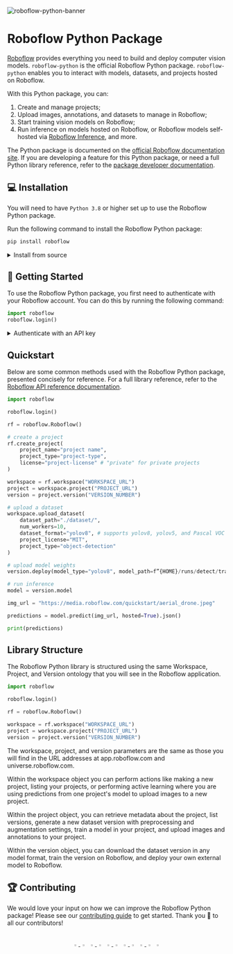 ![roboflow-python-banner](https://github.com/roboflow/roboflow-python/assets/37276661/528ed065-d5ac-4f9a-942e-0d211b8d97de)

# Roboflow Python Package

[Roboflow](https://roboflow.com) provides everything you need to build and deploy computer vision models. `roboflow-python` is the official Roboflow Python package. `roboflow-python` enables you to interact with models, datasets, and projects hosted on Roboflow.

With this Python package, you can:

1. Create and manage projects;
2. Upload images, annotations, and datasets to manage in Roboflow;
3. Start training vision models on Roboflow;
4. Run inference on models hosted on Roboflow, or Roboflow models self-hosted via [Roboflow Inference](https://github.com/roboflow/inference), and more.

The Python package is documented on the [official Roboflow documentation site](https://docs.roboflow.com/api-reference/introduction). If you are developing a feature for this Python package, or need a full Python library reference, refer to the [package developer documentation](https://roboflow.github.io/roboflow-python/).

## 💻 Installation

You will need to have `Python 3.8` or higher set up to use the Roboflow Python package.

Run the following command to install the Roboflow Python package:

```bash
pip install roboflow
```

<details>
  <summary>Install from source</summary>

  You can also install the Roboflow Python package from source using the following commands:

  ```bash
  git clone https://github.com/roboflow-ai/roboflow-python.git
  cd roboflow-python
  python3 -m venv env
  source env/bin/activate
  pip3 install -r requirements.txt
  ```
</details>

## 🚀 Getting Started

To use the Roboflow Python package, you first need to authenticate with your Roboflow account. You can do this by running the following command:

```python
import roboflow
roboflow.login()
```

<details>
<summary>Authenticate with an API key</summary>

You can also authenticate with an API key by using the following code:

```python
import roboflow

rf = roboflow.Roboflow(api_key="")
```

[Learn how to retrieve your Roboflow API key](https://docs.roboflow.com/api-reference/authentication#retrieve-an-api-key).

</details>

## Quickstart

Below are some common methods used with the Roboflow Python package, presented concisely for reference. For a full library reference, refer to the [Roboflow API reference documentation](https://docs.roboflow.com/api-reference).

```python
import roboflow

roboflow.login()

rf = roboflow.Roboflow()

# create a project
rf.create_project(
    project_name="project name",
    project_type="project-type",
    license="project-license" # "private" for private projects
)

workspace = rf.workspace("WORKSPACE_URL")
project = workspace.project("PROJECT_URL")
version = project.version("VERSION_NUMBER")

# upload a dataset
workspace.upload_dataset(
    dataset_path="./dataset/",
    num_workers=10,
    dataset_format="yolov8", # supports yolov8, yolov5, and Pascal VOC
    project_license="MIT",
    project_type="object-detection"
)

# upload model weights
version.deploy(model_type="yolov8", model_path=f”{HOME}/runs/detect/train/”)

# run inference
model = version.model

img_url = "https://media.roboflow.com/quickstart/aerial_drone.jpeg"

predictions = model.predict(img_url, hosted=True).json()

print(predictions)
```

## Library Structure

The Roboflow Python library is structured using the same Workspace, Project, and Version ontology that you will see in the Roboflow application.

```python
import roboflow

roboflow.login()

rf = roboflow.Roboflow()

workspace = rf.workspace("WORKSPACE_URL")
project = workspace.project("PROJECT_URL")
version = project.version("VERSION_NUMBER")
```

The workspace, project, and version parameters are the same as those you will find in the URL addresses at app.roboflow.com and universe.roboflow.com.

Within the workspace object you can perform actions like making a new project, listing your projects, or performing active learning where you are using predictions from one project's model to upload images to a new project.

Within the project object, you can retrieve metadata about the project, list versions, generate a new dataset version with preprocessing and augmentation settings, train a model in your project, and upload images and annotations to your project.

Within the version object, you can download the dataset version in any model format, train the version on Roboflow, and deploy your own external model to Roboflow.

## 🏆 Contributing

We would love your input on how we can improve the Roboflow Python package! Please see our [contributing guide](https://github.com/roboflow/roboflow-python) to get started. Thank you 🙏 to all our contributors!

<br>

<div align="center">
    <a href="https://youtube.com/roboflow">
        <img
          src="https://media.roboflow.com/notebooks/template/icons/purple/youtube.png?ik-sdk-version=javascript-1.4.3&updatedAt=1672949634652"
          width="3%"
        />
    </a>
    <img src="https://raw.githubusercontent.com/ultralytics/assets/main/social/logo-transparent.png" width="3%"/>
    <a href="https://roboflow.com">
        <img
          src="https://media.roboflow.com/notebooks/template/icons/purple/roboflow-app.png?ik-sdk-version=javascript-1.4.3&updatedAt=1672949746649"
          width="3%"
        />
    </a>
    <img src="https://raw.githubusercontent.com/ultralytics/assets/main/social/logo-transparent.png" width="3%"/>
    <a href="https://www.linkedin.com/company/roboflow-ai/">
        <img
          src="https://media.roboflow.com/notebooks/template/icons/purple/linkedin.png?ik-sdk-version=javascript-1.4.3&updatedAt=1672949633691"
          width="3%"
        />
    </a>
    <img src="https://raw.githubusercontent.com/ultralytics/assets/main/social/logo-transparent.png" width="3%"/>
    <a href="https://docs.roboflow.com">
        <img
          src="https://media.roboflow.com/notebooks/template/icons/purple/knowledge.png?ik-sdk-version=javascript-1.4.3&updatedAt=1672949634511"
          width="3%"
        />
    </a>
    <img src="https://raw.githubusercontent.com/ultralytics/assets/main/social/logo-transparent.png" width="3%"/>
    <a href="https://discuss.roboflow.com">
        <img
          src="https://media.roboflow.com/notebooks/template/icons/purple/forum.png?ik-sdk-version=javascript-1.4.3&updatedAt=1672949633584"
          width="3%"
        />
    </a>
    <img src="https://raw.githubusercontent.com/ultralytics/assets/main/social/logo-transparent.png" width="3%"/>
    <a href="https://blog.roboflow.com">
        <img
          src="https://media.roboflow.com/notebooks/template/icons/purple/blog.png?ik-sdk-version=javascript-1.4.3&updatedAt=1672949633605"
          width="3%"
        />
    </a>
</div>

